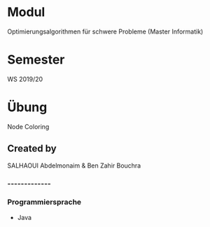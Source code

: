 # Modul
Optimierungsalgorithmen für schwere Probleme (Master Informatik)
# Semester
WS 2019/20
# Übung
Node Coloring
## Created by 
SALHAOUI Abdelmonaim & Ben Zahir Bouchra
### -------------

### Programmiersprache
* Java
